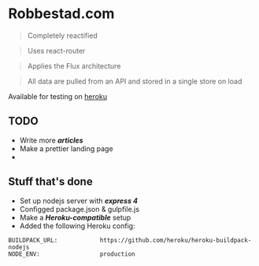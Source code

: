 # Robbestad.com

> Completely reactified

> Uses react-router

> Applies the Flux architecture

> All data are pulled from an API and stored in a single store on load

Available for testing on [heroku](http://robbestad-blog.herokuapp.com/)

## TODO

 - Write more ___articles___
 - Make a prettier landing page
 - 
## Stuff that's done

 - Set up nodejs server with ___express 4___
 - Configged package.json & gulpfile.js
 - Make a ___Heroku-compatible___ setup 
 - Added the following Heroku config:
 
```
BUILDPACK_URL:            https://github.com/heroku/heroku-buildpack-nodejs
NODE_ENV:                 production
```

